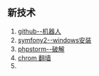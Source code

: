## 新技术
1. [github--机器人](http://hubot.github.com/)
2. [symfony2--windows安装](http://www.kevwebdev.com/blog/installing-php-5-dot-4-on-windows-7-for-developing-with-symfony2.html)
3. [phpstorm--破解](http://orgcent.com/phpstorm-register-key-license/)
4. [chrom 翻墙](http://www.nowo.com/how-to-cross-gfw/)
4. 



